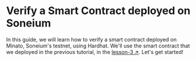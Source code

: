 # Verify a Smart Contract deployed on Soneium

In this guide, we will learn how to verify a smart contract deployed on Minato, Soneium's testnet, using Hardhat. We'll use the smart contract that we deployed in the previous tutorial, in the [lesson-3 ↗](../lesson-3/). Let's get started!